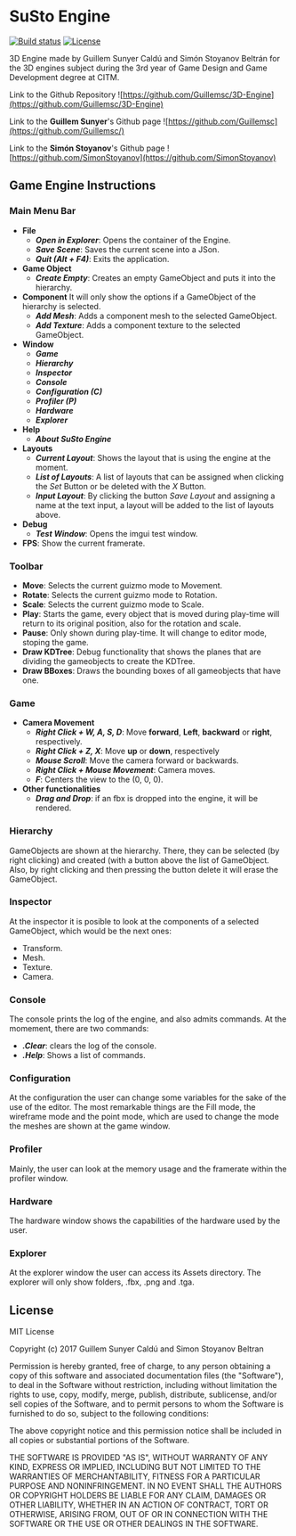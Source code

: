 # SuSto Engine
[![Build status](https://ci.appveyor.com/api/projects/status/m3lluga340u8kfuk/branch/master?svg=true)](https://ci.appveyor.com/project/Guillemsc/3d-engine/branch/master)
[![License](http://img.shields.io/:license-mit-blue.svg)](http://doge.mit-license.org)

3D Engine made by Guillem Sunyer Caldú and Simón Stoyanov Beltrán for the 3D engines subject during the 3rd year of Game Design and Game Development degree at CITM.

Link to the Github Repository ![https://github.com/Guillemsc/3D-Engine](https://github.com/Guillemsc/3D-Engine)

Link to the **Guillem Sunyer**'s Github page ![https://github.com/Guillemsc](https://github.com/Guillemsc/)

Link to the **Simón Stoyanov**'s Github page ![https://github.com/SimonStoyanov](https://github.com/SimonStoyanov)


## Game Engine Instructions
### Main Menu Bar
* **File**
  * _**Open in Explorer**_: Opens the container of the Engine.
  * _**Save Scene**_: Saves the current scene into a JSon.
  * _**Quit (Alt + F4)**_: Exits the application.
* **Game Object**
  * _**Create Empty**_: Creates an empty GameObject and puts it into the hierarchy.
* **Component**
It will only show the options if a GameObject of the hierarchy is selected.
  * _**Add Mesh**_: Adds a component mesh to the selected GameObject.
  * _**Add Texture**_: Adds a component texture to the selected GameObject.
* **Window**
  * _**Game**_
  * _**Hierarchy**_
  * _**Inspector**_
  * _**Console**_
  * _**Configuration (C)**_
  * _**Profiler (P)**_
  * _**Hardware**_
  * _**Explorer**_
* **Help**
  * _**About SuSto Engine**_
* **Layouts**
  * _**Current Layout**_: Shows the layout that is using the engine at the moment.
  * _**List of Layouts**_: A list of layouts that can be assigned when clicking the _Set_ Button or be deleted with the _X_ Button.
  * _**Input Layout**_: By clicking the button _Save Layout_ and assigning a name at the text input, a layout will be added to the list of layouts above.
* **Debug**
  * _**Test Window**_: Opens the imgui test window.
* **FPS**: Show the current framerate.

### Toolbar
* **Move**: Selects the current guizmo mode to Movement.
* **Rotate**: Selects the current guizmo mode to Rotation.
* **Scale**: Selects the current guizmo mode to Scale.
* **Play**: Starts the game, every object that is moved during play-time will return to its original position, also for the rotation and scale.
* **Pause**: Only shown during play-time. It will change to editor mode, stoping the game.
* **Draw KDTree**: Debug functionality that shows the planes that are dividing the gameobjects to create the KDTree.
* **Draw BBoxes**: Draws the bounding boxes of all gameobjects that have one.

### Game
* **Camera Movement**
  * _**Right Click + W, A, S, D**_: Move **forward**, **Left**, **backward** or **right**, respectively.
  * _**Right Click + Z, X**_: Move **up** or **down**, respectively
  * _**Mouse Scroll**_: Move the camera forward or backwards.
  * _**Right Click + Mouse Movement**_: Camera moves.
  * _**F**_: Centers the view to the (0, 0, 0).
* **Other functionalities**
  * _**Drag and Drop**_: if an fbx is dropped into the engine, it will be rendered.
 
### Hierarchy
GameObjects are shown at the hierarchy. There, they can be selected (by right clicking) and created (with a button above the list of GameObject.
Also, by right clicking and then pressing the button delete it will erase the GameObject.

### Inspector
At the inspector it is posible to look at the components of a selected GameObject, which would be the next ones:
* Transform. 
* Mesh.
* Texture.
* Camera.

### Console
The console prints the log of the engine, and also admits commands. At the momement, there are two commands:
* _**.Clear**_: clears the log of the console.
* _**.Help**_: Shows a list of commands.

### Configuration
At the configuration the user can change some variables for the sake of the use of the editor. The most remarkable things are the Fill mode, the wireframe mode and the point mode, which are used to change the mode the meshes are shown at the game window.

### Profiler
Mainly, the user can look at the memory usage and the framerate within the profiler window.

### Hardware
The hardware window shows the capabilities of the hardware used by the user.

### Explorer
At the explorer window the user can access its Assets directory. 
The explorer will only show folders, .fbx, .png and .tga.

## License
MIT License

Copyright (c) 2017 Guillem Sunyer Caldú and Simon Stoyanov Beltran

Permission is hereby granted, free of charge, to any person obtaining a copy
of this software and associated documentation files (the "Software"), to deal
in the Software without restriction, including without limitation the rights
to use, copy, modify, merge, publish, distribute, sublicense, and/or sell
copies of the Software, and to permit persons to whom the Software is
furnished to do so, subject to the following conditions:

The above copyright notice and this permission notice shall be included in all
copies or substantial portions of the Software.

THE SOFTWARE IS PROVIDED "AS IS", WITHOUT WARRANTY OF ANY KIND, EXPRESS OR
IMPLIED, INCLUDING BUT NOT LIMITED TO THE WARRANTIES OF MERCHANTABILITY,
FITNESS FOR A PARTICULAR PURPOSE AND NONINFRINGEMENT. IN NO EVENT SHALL THE
AUTHORS OR COPYRIGHT HOLDERS BE LIABLE FOR ANY CLAIM, DAMAGES OR OTHER
LIABILITY, WHETHER IN AN ACTION OF CONTRACT, TORT OR OTHERWISE, ARISING FROM,
OUT OF OR IN CONNECTION WITH THE SOFTWARE OR THE USE OR OTHER DEALINGS IN THE
SOFTWARE.
